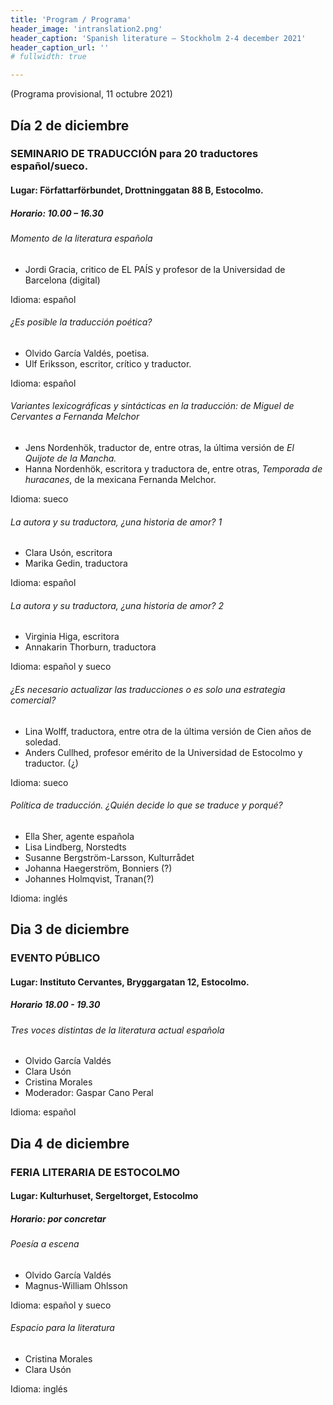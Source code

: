 ```yaml
---
title: 'Program / Programa'
header_image: 'intranslation2.png'
header_caption: 'Spanish literature – Stockholm 2-4 december 2021'
header_caption_url: ''
# fullwidth: true

---
```


<!--more-->

<p>(Programa provisional, 11 octubre 2021)</p>

<div class="program">

<div class="jornada" id="jornada-1">
    <h2 class="fecha">Día 2 de diciembre</h2>
    <h3 class="titulo-prog">SEMINARIO DE TRADUCCIÓN para 20 traductores español/sueco. </h3>
    <h4 class="lugar">Lugar: Författarförbundet, Drottninggatan 88 B, Estocolmo.</h4>
    <h5 class="horario">Horario: 10.00 – 16.30</h5>
    <div class="evento">
        <h6 class="titulo-evento" id="evento-1">Momento de la literatura española</h6>
        <ul class="ponentes">
            <li>Jordi Gracia, critico de EL PAÍS y profesor de la Universidad de Barcelona (digital)</li>
        </ul>
        <p>Idioma: español</p>
    </div>
    <!-- -- -->
    <div class="evento">
        <h6 class="titulo-evento" id="evento-2">¿Es posible la traducción poética?</h6>
        <ul class="ponentes">
            <li>Olvido García Valdés, poetisa.</li>
            <li>Ulf Eriksson, escritor, crítico y traductor.</li>
        </ul>
        <p>Idioma: español</p>
    </div>
    <!-- -- -->
    <div class="evento">
        <h6 class="titulo-evento" id="evento-3">Variantes lexicográficas y sintácticas en la traducción: de Miguel de Cervantes a Fernanda Melchor</h6>
        <ul class="ponentes">
            <li>Jens Nordenhök, traductor de, entre otras, la última versión de <em>El Quijote de la Mancha.</em></li>
            <li>Hanna Nordenhök, escritora y traductora de, entre otras, <em>Temporada de huracanes</em>, de la mexicana Fernanda Melchor.</li>
        </ul>
        <p>Idioma: sueco</p>
    </div>
    <!-- -- -->
    <div class="evento">
        <h6 class="titulo-evento" id="evento-4">La autora y su traductora, ¿una historia de amor? 1</h6>
        <ul class="ponentes">
            <li>Clara Usón, escritora</li>
            <li>Marika Gedin, traductora</li>
        </ul>
        <p>Idioma: español</p>
    </div>
    <!-- -- -->
    <div class="evento">
        <h6 class="titulo-evento" id="evento-5">La autora y su traductora, ¿una historia de amor? 2</h6>
        <ul class="ponentes">
            <li>Virginia Higa, escritora</li>
            <li>Annakarin Thorburn, traductora</li>
        </ul>
        <p>Idioma: español y sueco</p>
    </div>
    <!-- -- -->
    <div class="evento">
        <h6 class="titulo-evento" id="evento-6">¿Es necesario actualizar las traducciones o es solo una estrategia comercial?</h6>
        <ul class="ponentes">
            <li>Lina Wolff, traductora, entre otra de la última versión de Cien años de soledad.</li>
            <li>Anders Cullhed, profesor emérito de la Universidad de Estocolmo y traductor. (¿)</li>
        </ul>
        <p>Idioma: sueco</p>
    </div>
    <!-- -- -->
    <div class="evento">
    <h6 class="titulo-evento" id="evento-7">Política de traducción. ¿Quién decide lo que se traduce y porqué?</h6>
    <ul class="ponentes">
        <li>Ella Sher, agente española</li>
        <li>Lisa Lindberg, Norstedts</li>
        <li>Susanne Bergström-Larsson, Kulturrådet</li>
        <li>Johanna Haegerström, Bonniers (?)</li>
        <li>Johannes Holmqvist, Tranan(?)</li>
    </ul>
    <p>Idioma: inglés</p>
    </div>
</div>

<div class="jornada" id="jornada-2">
    <h2 class="fecha">Dia 3 de diciembre</h2>
    <h3 class="titulo-prog">EVENTO PÚBLICO</h3>
    <h4 class="lugar">Lugar: Instituto Cervantes, Bryggargatan 12, Estocolmo.</h4>
    <h5 class="horario">Horario 18.00 - 19.30</h5>
    <!-- -- -->
    <div class="evento">
    <h6 class="titulo-evento" id="evento-8">Tres voces distintas de la literatura actual española</h6>
        <ul class="ponentes">
            <li>Olvido García Valdés</li>
            <li>Clara Usón</li>
            <li>Cristina Morales</li>
            <li>Moderador: Gaspar Cano Peral</li>
        </ul>
    <p>Idioma: español</p>
    </div>
</div> 

<div class="jornada" id="jornada-3">
    <h2 class="fecha">Dia 4 de diciembre</h2>
    <h3 class="titulo-prog">FERIA LITERARIA DE ESTOCOLMO</h3>
    <h4 class="lugar">Lugar: Kulturhuset, Sergeltorget, Estocolmo</h4>
    <h5 class="horario">Horario: por concretar</h5>
    <!-- -- -->
    <div class="evento">
        <h6 class="titulo-evento" id="evento-9">Poesía a escena</h6>
        <ul class="ponentes">
            <li>Olvido García Valdés</li>
            <li>Magnus-William Ohlsson</li>
        </ul>
        <p>Idioma: español y sueco</p>
    </div> 
    <div class="evento">   
        <h6 class="titulo-evento" id="evento-9">Espacio para la literatura</h6>
        <ul class="ponentes">
            <li>Cristina Morales</li>
            <li>Clara Usón</li>
        </ul>
        <p>Idioma: inglés</p>
    </div>
</div>

</div>
